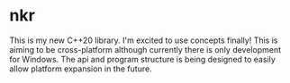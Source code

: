 # nkr
This is my new C++20 library. I'm excited to use concepts finally! This is aiming to be cross-platform although currently there is only development for Windows. The api and program structure is being designed to easily allow platform expansion in the future.
